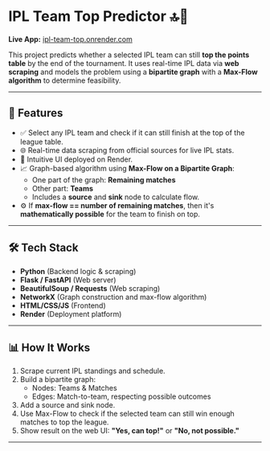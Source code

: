 # IPL Team Top Predictor 🔝🏏

**Live App:** [ipl-team-top.onrender.com](https://ipl-team-top.onrender.com/)

This project predicts whether a selected IPL team can still **top the points table** by the end of the tournament. It uses real-time IPL data via **web scraping** and models the problem using a **bipartite graph** with a **Max-Flow algorithm** to determine feasibility.

---

## 🚀 Features

- ✅ Select any IPL team and check if it can still finish at the top of the league table.
- 🌐 Real-time data scraping from official sources for live IPL stats.
- 🔗 Intuitive UI deployed on Render.
- 📈 Graph-based algorithm using **Max-Flow on a Bipartite Graph**:
  - One part of the graph: **Remaining matches**
  - Other part: **Teams**
  - Includes a **source** and **sink** node to calculate flow.
- ⚙️ If **max-flow == number of remaining matches**, then it's **mathematically possible** for the team to finish on top.

---

## 🛠 Tech Stack

- **Python** (Backend logic & scraping)
- **Flask / FastAPI** (Web server)
- **BeautifulSoup / Requests** (Web scraping)
- **NetworkX** (Graph construction and max-flow algorithm)
- **HTML/CSS/JS** (Frontend)
- **Render** (Deployment platform)

---

## 📊 How It Works

1. Scrape current IPL standings and schedule.
2. Build a bipartite graph:
   - Nodes: Teams & Matches
   - Edges: Match-to-team, respecting possible outcomes
3. Add a source and sink node.
4. Use Max-Flow to check if the selected team can still win enough matches to top the league.
5. Show result on the web UI: **"Yes, can top!"** or **"No, not possible."**

---
